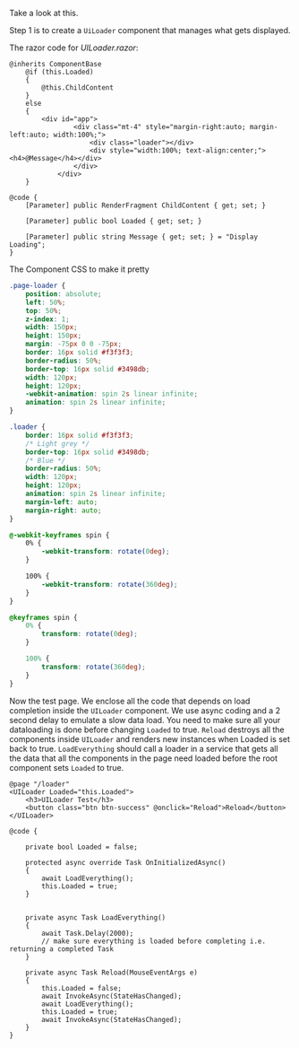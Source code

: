 Take a look at this.

Step 1 is to create a `UiLoader` component that manages what gets displayed.

The razor code for *UILoader.razor*:
```
@inherits ComponentBase
    @if (this.Loaded)
    {
        @this.ChildContent
    }
    else
    {
        <div id="app">
                <div class="mt-4" style="margin-right:auto; margin-left:auto; width:100%;">
                    <div class="loader"></div>
                    <div style="width:100%; text-align:center;"><h4>@Message</h4></div>
                </div>
            </div>
    }

@code {
    [Parameter] public RenderFragment ChildContent { get; set; }

    [Parameter] public bool Loaded { get; set; }

    [Parameter] public string Message { get; set; } = "Display Loading";
}
```

The Component CSS to make it pretty

```css
.page-loader {
    position: absolute;
    left: 50%;
    top: 50%;
    z-index: 1;
    width: 150px;
    height: 150px;
    margin: -75px 0 0 -75px;
    border: 16px solid #f3f3f3;
    border-radius: 50%;
    border-top: 16px solid #3498db;
    width: 120px;
    height: 120px;
    -webkit-animation: spin 2s linear infinite;
    animation: spin 2s linear infinite;
}

.loader {
    border: 16px solid #f3f3f3;
    /* Light grey */
    border-top: 16px solid #3498db;
    /* Blue */
    border-radius: 50%;
    width: 120px;
    height: 120px;
    animation: spin 2s linear infinite;
    margin-left: auto;
    margin-right: auto;
}

@-webkit-keyframes spin {
    0% {
        -webkit-transform: rotate(0deg);
    }

    100% {
        -webkit-transform: rotate(360deg);
    }
}

@keyframes spin {
    0% {
        transform: rotate(0deg);
    }

    100% {
        transform: rotate(360deg);
    }
}
```

Now the test page.  We enclose all the code that depends on load completion inside the `UILoader` component.  We use async coding and a 2 second delay to emulate a slow data load.  You need to make sure all your dataloading is done before changing `Loaded` to true.  `Reload` destroys all the components inside `UILoader` and renders new instances when Loaded is set back to true.  `LoadEverything` should call a loader in a service that gets all the data that all the components in the page need loaded before the root component sets `Loaded` to true.

```razor
@page "/loader"
<UILoader Loaded="this.Loaded">
    <h3>UILoader Test</h3>
    <button class="btn btn-success" @onclick="Reload">Reload</button>
</UILoader>

@code {

    private bool Loaded = false;

    protected async override Task OnInitializedAsync()
    {
        await LoadEverything();
        this.Loaded = true;
    }


    private async Task LoadEverything()
    {
        await Task.Delay(2000);
        // make sure everything is loaded before completing i.e. returning a completed Task
    }

    private async Task Reload(MouseEventArgs e)
    {
        this.Loaded = false;
        await InvokeAsync(StateHasChanged);
        await LoadEverything();
        this.Loaded = true;
        await InvokeAsync(StateHasChanged);
    }
}
```

